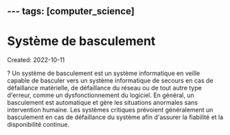 []()---
tags: [computer_science] 
---
# Système de basculement
Created: 2022-10-11

?
Un système de basculement est un système informatique en veille capable de basculer vers un système informatique de secours en cas de défaillance matérielle, de défaillance du réseau ou de tout autre type d'erreur, comme un dysfonctionnement du logiciel.
En général, un basculement est automatique et gère les situations anormales sans intervention humaine.
Les systèmes critiques prévoient généralement un basculement en cas de défaillance du système afin d'assurer la fiabilité et la disponibilité continue.
<!--SR:!2022-10-14,3,250-->